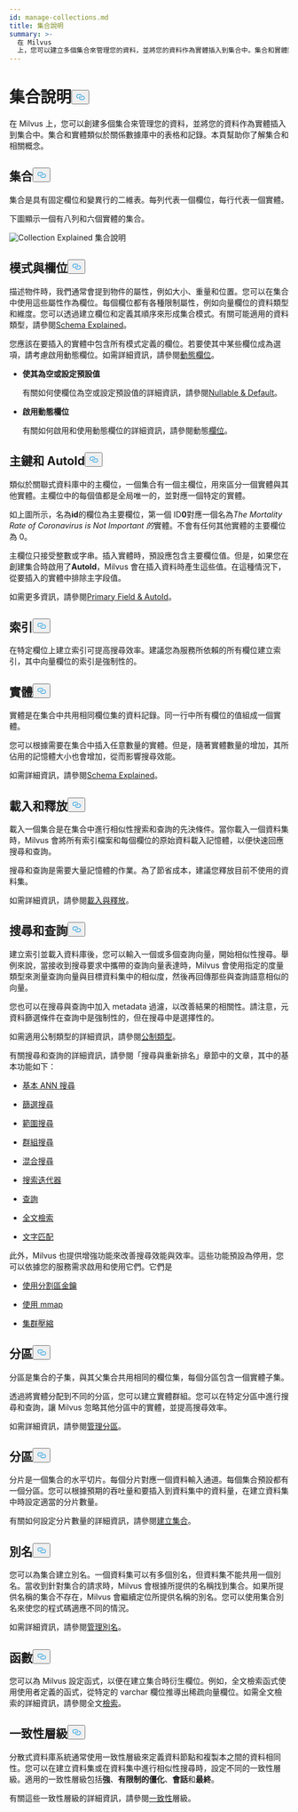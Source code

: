 ```yaml
---
id: manage-collections.md
title: 集合說明
summary: >-
  在 Milvus
  上，您可以建立多個集合來管理您的資料，並將您的資料作為實體插入到集合中。集合和實體類似於關係數據庫中的表格和記錄。本頁可協助您了解集合及相關概念。
---
```

<h1 id="Collection-Explained" class="common-anchor-header">集合說明<button data-href="#Collection-Explained" class="anchor-icon" translate="no">
      <svg translate="no"
        aria-hidden="true"
        focusable="false"
        height="20"
        version="1.1"
        viewBox="0 0 16 16"
        width="16"
      >
        <path
          fill="#0092E4"
          fill-rule="evenodd"
          d="M4 9h1v1H4c-1.5 0-3-1.69-3-3.5S2.55 3 4 3h4c1.45 0 3 1.69 3 3.5 0 1.41-.91 2.72-2 3.25V8.59c.58-.45 1-1.27 1-2.09C10 5.22 8.98 4 8 4H4c-.98 0-2 1.22-2 2.5S3 9 4 9zm9-3h-1v1h1c1 0 2 1.22 2 2.5S13.98 12 13 12H9c-.98 0-2-1.22-2-2.5 0-.83.42-1.64 1-2.09V6.25c-1.09.53-2 1.84-2 3.25C6 11.31 7.55 13 9 13h4c1.45 0 3-1.69 3-3.5S14.5 6 13 6z"
        ></path>
      </svg>
    </button></h1><p>在 Milvus 上，您可以創建多個集合來管理您的資料，並將您的資料作為實體插入到集合中。集合和實體類似於關係數據庫中的表格和記錄。本頁幫助你了解集合和相關概念。</p>
<h2 id="Collection" class="common-anchor-header">集合<button data-href="#Collection" class="anchor-icon" translate="no">
      <svg translate="no"
        aria-hidden="true"
        focusable="false"
        height="20"
        version="1.1"
        viewBox="0 0 16 16"
        width="16"
      >
        <path
          fill="#0092E4"
          fill-rule="evenodd"
          d="M4 9h1v1H4c-1.5 0-3-1.69-3-3.5S2.55 3 4 3h4c1.45 0 3 1.69 3 3.5 0 1.41-.91 2.72-2 3.25V8.59c.58-.45 1-1.27 1-2.09C10 5.22 8.98 4 8 4H4c-.98 0-2 1.22-2 2.5S3 9 4 9zm9-3h-1v1h1c1 0 2 1.22 2 2.5S13.98 12 13 12H9c-.98 0-2-1.22-2-2.5 0-.83.42-1.64 1-2.09V6.25c-1.09.53-2 1.84-2 3.25C6 11.31 7.55 13 9 13h4c1.45 0 3-1.69 3-3.5S14.5 6 13 6z"
        ></path>
      </svg>
    </button></h2><p>集合是具有固定欄位和變異行的二維表。每列代表一個欄位，每行代表一個實體。</p>
<p>下圖顯示一個有八列和六個實體的集合。</p>
<p>
  
   <span class="img-wrapper"> <img translate="no" src="/docs/v2.5.x/assets/collection-explained.png" alt="Collection Explained" class="doc-image" id="collection-explained" />
   </span> <span class="img-wrapper"> <span>集合說明</span> </span></p>
<h2 id="Schema-and-Fields" class="common-anchor-header">模式與欄位<button data-href="#Schema-and-Fields" class="anchor-icon" translate="no">
      <svg translate="no"
        aria-hidden="true"
        focusable="false"
        height="20"
        version="1.1"
        viewBox="0 0 16 16"
        width="16"
      >
        <path
          fill="#0092E4"
          fill-rule="evenodd"
          d="M4 9h1v1H4c-1.5 0-3-1.69-3-3.5S2.55 3 4 3h4c1.45 0 3 1.69 3 3.5 0 1.41-.91 2.72-2 3.25V8.59c.58-.45 1-1.27 1-2.09C10 5.22 8.98 4 8 4H4c-.98 0-2 1.22-2 2.5S3 9 4 9zm9-3h-1v1h1c1 0 2 1.22 2 2.5S13.98 12 13 12H9c-.98 0-2-1.22-2-2.5 0-.83.42-1.64 1-2.09V6.25c-1.09.53-2 1.84-2 3.25C6 11.31 7.55 13 9 13h4c1.45 0 3-1.69 3-3.5S14.5 6 13 6z"
        ></path>
      </svg>
    </button></h2><p>描述物件時，我們通常會提到物件的屬性，例如大小、重量和位置。您可以在集合中使用這些屬性作為欄位。每個欄位都有各種限制屬性，例如向量欄位的資料類型和維度。您可以透過建立欄位和定義其順序來形成集合模式。有關可能適用的資料類型，請參閱<a href="/docs/zh-hant/schema.md">Schema Explained</a>。</p>
<p>您應該在要插入的實體中包含所有模式定義的欄位。若要使其中某些欄位成為選項，請考慮啟用動態欄位。如需詳細資訊，請參閱<a href="/docs/zh-hant/enable-dynamic-field.md">動態欄位</a>。</p>
<ul>
<li><p><strong>使其為空或設定預設值</strong></p>
<p>有關如何使欄位為空或設定預設值的詳細資訊，請參閱<a href="/docs/zh-hant/nullable-and-default.md">Nullable &amp; Default</a>。</p></li>
<li><p><strong>啟用動態欄位</strong></p>
<p>有關如何啟用和使用動態欄位的詳細資訊，請參閱動態<a href="/docs/zh-hant/enable-dynamic-field.md">欄位</a>。</p></li>
</ul>
<h2 id="Primary-key-and-AutoId" class="common-anchor-header">主鍵和 AutoId<button data-href="#Primary-key-and-AutoId" class="anchor-icon" translate="no">
      <svg translate="no"
        aria-hidden="true"
        focusable="false"
        height="20"
        version="1.1"
        viewBox="0 0 16 16"
        width="16"
      >
        <path
          fill="#0092E4"
          fill-rule="evenodd"
          d="M4 9h1v1H4c-1.5 0-3-1.69-3-3.5S2.55 3 4 3h4c1.45 0 3 1.69 3 3.5 0 1.41-.91 2.72-2 3.25V8.59c.58-.45 1-1.27 1-2.09C10 5.22 8.98 4 8 4H4c-.98 0-2 1.22-2 2.5S3 9 4 9zm9-3h-1v1h1c1 0 2 1.22 2 2.5S13.98 12 13 12H9c-.98 0-2-1.22-2-2.5 0-.83.42-1.64 1-2.09V6.25c-1.09.53-2 1.84-2 3.25C6 11.31 7.55 13 9 13h4c1.45 0 3-1.69 3-3.5S14.5 6 13 6z"
        ></path>
      </svg>
    </button></h2><p>類似於關聯式資料庫中的主欄位，一個集合有一個主欄位，用來區分一個實體與其他實體。主欄位中的每個值都是全局唯一的，並對應一個特定的實體。</p>
<p>如上圖所示，名為<strong>id</strong>的欄位為主要欄位，第一個 ID<strong>0</strong>對應一個名為<em>The Mortality Rate of Coronavirus is Not Important 的</em>實體。不會有任何其他實體的主要欄位為 0。</p>
<p>主欄位只接受整數或字串。插入實體時，預設應包含主要欄位值。但是，如果您在創建集合時啟用了<strong>AutoId</strong>，Milvus 會在插入資料時產生這些值。在這種情況下，從要插入的實體中排除主字段值。</p>
<p>如需更多資訊，請參閱<a href="/docs/zh-hant/primary-field.md">Primary Field &amp; AutoId</a>。</p>
<h2 id="Index" class="common-anchor-header">索引<button data-href="#Index" class="anchor-icon" translate="no">
      <svg translate="no"
        aria-hidden="true"
        focusable="false"
        height="20"
        version="1.1"
        viewBox="0 0 16 16"
        width="16"
      >
        <path
          fill="#0092E4"
          fill-rule="evenodd"
          d="M4 9h1v1H4c-1.5 0-3-1.69-3-3.5S2.55 3 4 3h4c1.45 0 3 1.69 3 3.5 0 1.41-.91 2.72-2 3.25V8.59c.58-.45 1-1.27 1-2.09C10 5.22 8.98 4 8 4H4c-.98 0-2 1.22-2 2.5S3 9 4 9zm9-3h-1v1h1c1 0 2 1.22 2 2.5S13.98 12 13 12H9c-.98 0-2-1.22-2-2.5 0-.83.42-1.64 1-2.09V6.25c-1.09.53-2 1.84-2 3.25C6 11.31 7.55 13 9 13h4c1.45 0 3-1.69 3-3.5S14.5 6 13 6z"
        ></path>
      </svg>
    </button></h2><p>在特定欄位上建立索引可提高搜尋效率。建議您為服務所依賴的所有欄位建立索引，其中向量欄位的索引是強制性的。</p>
<h2 id="Entity" class="common-anchor-header">實體<button data-href="#Entity" class="anchor-icon" translate="no">
      <svg translate="no"
        aria-hidden="true"
        focusable="false"
        height="20"
        version="1.1"
        viewBox="0 0 16 16"
        width="16"
      >
        <path
          fill="#0092E4"
          fill-rule="evenodd"
          d="M4 9h1v1H4c-1.5 0-3-1.69-3-3.5S2.55 3 4 3h4c1.45 0 3 1.69 3 3.5 0 1.41-.91 2.72-2 3.25V8.59c.58-.45 1-1.27 1-2.09C10 5.22 8.98 4 8 4H4c-.98 0-2 1.22-2 2.5S3 9 4 9zm9-3h-1v1h1c1 0 2 1.22 2 2.5S13.98 12 13 12H9c-.98 0-2-1.22-2-2.5 0-.83.42-1.64 1-2.09V6.25c-1.09.53-2 1.84-2 3.25C6 11.31 7.55 13 9 13h4c1.45 0 3-1.69 3-3.5S14.5 6 13 6z"
        ></path>
      </svg>
    </button></h2><p>實體是在集合中共用相同欄位集的資料記錄。同一行中所有欄位的值組成一個實體。</p>
<p>您可以根據需要在集合中插入任意數量的實體。但是，隨著實體數量的增加，其所佔用的記憶體大小也會增加，從而影響搜尋效能。</p>
<p>如需詳細資訊，請參閱<a href="/docs/zh-hant/schema.md">Schema Explained</a>。</p>
<h2 id="Load-and-Release" class="common-anchor-header">載入和釋放<button data-href="#Load-and-Release" class="anchor-icon" translate="no">
      <svg translate="no"
        aria-hidden="true"
        focusable="false"
        height="20"
        version="1.1"
        viewBox="0 0 16 16"
        width="16"
      >
        <path
          fill="#0092E4"
          fill-rule="evenodd"
          d="M4 9h1v1H4c-1.5 0-3-1.69-3-3.5S2.55 3 4 3h4c1.45 0 3 1.69 3 3.5 0 1.41-.91 2.72-2 3.25V8.59c.58-.45 1-1.27 1-2.09C10 5.22 8.98 4 8 4H4c-.98 0-2 1.22-2 2.5S3 9 4 9zm9-3h-1v1h1c1 0 2 1.22 2 2.5S13.98 12 13 12H9c-.98 0-2-1.22-2-2.5 0-.83.42-1.64 1-2.09V6.25c-1.09.53-2 1.84-2 3.25C6 11.31 7.55 13 9 13h4c1.45 0 3-1.69 3-3.5S14.5 6 13 6z"
        ></path>
      </svg>
    </button></h2><p>載入一個集合是在集合中進行相似性搜索和查詢的先決條件。當你載入一個資料集時，Milvus 會將所有索引檔案和每個欄位的原始資料載入記憶體，以便快速回應搜尋和查詢。</p>
<p>搜尋和查詢是需要大量記憶體的作業。為了節省成本，建議您釋放目前不使用的資料集。</p>
<p>如需詳細資訊，請參閱<a href="/docs/zh-hant/load-and-release.md">載入與釋放</a>。</p>
<h2 id="Search-and-Query" class="common-anchor-header">搜尋和查詢<button data-href="#Search-and-Query" class="anchor-icon" translate="no">
      <svg translate="no"
        aria-hidden="true"
        focusable="false"
        height="20"
        version="1.1"
        viewBox="0 0 16 16"
        width="16"
      >
        <path
          fill="#0092E4"
          fill-rule="evenodd"
          d="M4 9h1v1H4c-1.5 0-3-1.69-3-3.5S2.55 3 4 3h4c1.45 0 3 1.69 3 3.5 0 1.41-.91 2.72-2 3.25V8.59c.58-.45 1-1.27 1-2.09C10 5.22 8.98 4 8 4H4c-.98 0-2 1.22-2 2.5S3 9 4 9zm9-3h-1v1h1c1 0 2 1.22 2 2.5S13.98 12 13 12H9c-.98 0-2-1.22-2-2.5 0-.83.42-1.64 1-2.09V6.25c-1.09.53-2 1.84-2 3.25C6 11.31 7.55 13 9 13h4c1.45 0 3-1.69 3-3.5S14.5 6 13 6z"
        ></path>
      </svg>
    </button></h2><p>建立索引並載入資料庫後，您可以輸入一個或多個查詢向量，開始相似性搜尋。舉例來說，當接收到搜尋要求中攜帶的查詢向量表達時，Milvus 會使用指定的度量類型來測量查詢向量與目標資料集中的相似度，然後再回傳那些與查詢語意相似的向量。</p>
<p>您也可以在搜尋與查詢中加入 metadata 過濾，以改善結果的相關性。請注意，元資料篩選條件在查詢中是強制性的，但在搜尋中是選擇性的。</p>
<p>如需適用公制類型的詳細資訊，請參閱<a href="/docs/zh-hant/metric.md">公制類型</a>。</p>
<p>有關搜尋和查詢的詳細資訊，請參閱「搜尋與重新排名」章節中的文章，其中的基本功能如下：</p>
<ul>
<li><p><a href="/docs/zh-hant/single-vector-search.md">基本 ANN 搜尋</a></p></li>
<li><p><a href="/docs/zh-hant/filtered-search.md">篩選搜尋</a></p></li>
<li><p><a href="/docs/zh-hant/range-search.md">範圍搜尋</a></p></li>
<li><p><a href="/docs/zh-hant/grouping-search.md">群組搜尋</a></p></li>
<li><p><a href="/docs/zh-hant/multi-vector-search.md">混合搜尋</a></p></li>
<li><p><a href="/docs/zh-hant/with-iterators.md">搜索迭代器</a></p></li>
<li><p><a href="/docs/zh-hant/get-and-scalar-query.md">查詢</a></p></li>
<li><p><a href="/docs/zh-hant/full-text-search.md">全文檢索</a></p></li>
<li><p><a href="/docs/zh-hant/keyword-match.md">文字匹配</a></p></li>
</ul>
<p>此外，Milvus 也提供增強功能來改善搜尋效能與效率。這些功能預設為停用，您可以依據您的服務需求啟用和使用它們。它們是</p>
<ul>
<li><p><a href="/docs/zh-hant/use-partition-key.md">使用分割區金鑰</a></p></li>
<li><p><a href="/docs/zh-hant/mmap.md">使用 mmap</a></p></li>
<li><p><a href="/docs/zh-hant/clustering-compaction.md">集群壓縮</a></p></li>
</ul>
<h2 id="Partition" class="common-anchor-header">分區<button data-href="#Partition" class="anchor-icon" translate="no">
      <svg translate="no"
        aria-hidden="true"
        focusable="false"
        height="20"
        version="1.1"
        viewBox="0 0 16 16"
        width="16"
      >
        <path
          fill="#0092E4"
          fill-rule="evenodd"
          d="M4 9h1v1H4c-1.5 0-3-1.69-3-3.5S2.55 3 4 3h4c1.45 0 3 1.69 3 3.5 0 1.41-.91 2.72-2 3.25V8.59c.58-.45 1-1.27 1-2.09C10 5.22 8.98 4 8 4H4c-.98 0-2 1.22-2 2.5S3 9 4 9zm9-3h-1v1h1c1 0 2 1.22 2 2.5S13.98 12 13 12H9c-.98 0-2-1.22-2-2.5 0-.83.42-1.64 1-2.09V6.25c-1.09.53-2 1.84-2 3.25C6 11.31 7.55 13 9 13h4c1.45 0 3-1.69 3-3.5S14.5 6 13 6z"
        ></path>
      </svg>
    </button></h2><p>分區是集合的子集，與其父集合共用相同的欄位集，每個分區包含一個實體子集。</p>
<p>透過將實體分配到不同的分區，您可以建立實體群組。您可以在特定分區中進行搜尋和查詢，讓 Milvus 忽略其他分區中的實體，並提高搜尋效率。</p>
<p>如需詳細資訊，請參閱<a href="/docs/zh-hant/manage-partitions.md">管理分區</a>。</p>
<h2 id="Shard" class="common-anchor-header">分區<button data-href="#Shard" class="anchor-icon" translate="no">
      <svg translate="no"
        aria-hidden="true"
        focusable="false"
        height="20"
        version="1.1"
        viewBox="0 0 16 16"
        width="16"
      >
        <path
          fill="#0092E4"
          fill-rule="evenodd"
          d="M4 9h1v1H4c-1.5 0-3-1.69-3-3.5S2.55 3 4 3h4c1.45 0 3 1.69 3 3.5 0 1.41-.91 2.72-2 3.25V8.59c.58-.45 1-1.27 1-2.09C10 5.22 8.98 4 8 4H4c-.98 0-2 1.22-2 2.5S3 9 4 9zm9-3h-1v1h1c1 0 2 1.22 2 2.5S13.98 12 13 12H9c-.98 0-2-1.22-2-2.5 0-.83.42-1.64 1-2.09V6.25c-1.09.53-2 1.84-2 3.25C6 11.31 7.55 13 9 13h4c1.45 0 3-1.69 3-3.5S14.5 6 13 6z"
        ></path>
      </svg>
    </button></h2><p>分片是一個集合的水平切片。每個分片對應一個資料輸入通道。每個集合預設都有一個分區。您可以根據預期的吞吐量和要插入到資料集中的資料量，在建立資料集中時設定適當的分片數量。</p>
<p>有關如何設定分片數量的詳細資訊，請參閱<a href="/docs/zh-hant/create-collection.md">建立集合</a>。</p>
<h2 id="Alias" class="common-anchor-header">別名<button data-href="#Alias" class="anchor-icon" translate="no">
      <svg translate="no"
        aria-hidden="true"
        focusable="false"
        height="20"
        version="1.1"
        viewBox="0 0 16 16"
        width="16"
      >
        <path
          fill="#0092E4"
          fill-rule="evenodd"
          d="M4 9h1v1H4c-1.5 0-3-1.69-3-3.5S2.55 3 4 3h4c1.45 0 3 1.69 3 3.5 0 1.41-.91 2.72-2 3.25V8.59c.58-.45 1-1.27 1-2.09C10 5.22 8.98 4 8 4H4c-.98 0-2 1.22-2 2.5S3 9 4 9zm9-3h-1v1h1c1 0 2 1.22 2 2.5S13.98 12 13 12H9c-.98 0-2-1.22-2-2.5 0-.83.42-1.64 1-2.09V6.25c-1.09.53-2 1.84-2 3.25C6 11.31 7.55 13 9 13h4c1.45 0 3-1.69 3-3.5S14.5 6 13 6z"
        ></path>
      </svg>
    </button></h2><p>您可以為集合建立別名。一個資料集可以有多個別名，但資料集不能共用一個別名。當收到針對集合的請求時，Milvus 會根據所提供的名稱找到集合。如果所提供名稱的集合不存在，Milvus 會繼續定位所提供名稱的別名。您可以使用集合別名來使您的程式碼適應不同的情況。</p>
<p>如需詳細資訊，請參閱<a href="/docs/zh-hant/manage-aliases.md">管理別名</a>。</p>
<h2 id="Function" class="common-anchor-header">函數<button data-href="#Function" class="anchor-icon" translate="no">
      <svg translate="no"
        aria-hidden="true"
        focusable="false"
        height="20"
        version="1.1"
        viewBox="0 0 16 16"
        width="16"
      >
        <path
          fill="#0092E4"
          fill-rule="evenodd"
          d="M4 9h1v1H4c-1.5 0-3-1.69-3-3.5S2.55 3 4 3h4c1.45 0 3 1.69 3 3.5 0 1.41-.91 2.72-2 3.25V8.59c.58-.45 1-1.27 1-2.09C10 5.22 8.98 4 8 4H4c-.98 0-2 1.22-2 2.5S3 9 4 9zm9-3h-1v1h1c1 0 2 1.22 2 2.5S13.98 12 13 12H9c-.98 0-2-1.22-2-2.5 0-.83.42-1.64 1-2.09V6.25c-1.09.53-2 1.84-2 3.25C6 11.31 7.55 13 9 13h4c1.45 0 3-1.69 3-3.5S14.5 6 13 6z"
        ></path>
      </svg>
    </button></h2><p>您可以為 Milvus 設定函式，以便在建立集合時衍生欄位。例如，全文檢索函式使用使用者定義的函式，從特定的 varchar 欄位推導出稀疏向量欄位。如需全文檢索的詳細資訊，請參閱全文<a href="/docs/zh-hant/full-text-search.md">檢索</a>。</p>
<h2 id="Consistency-Level" class="common-anchor-header">一致性層級<button data-href="#Consistency-Level" class="anchor-icon" translate="no">
      <svg translate="no"
        aria-hidden="true"
        focusable="false"
        height="20"
        version="1.1"
        viewBox="0 0 16 16"
        width="16"
      >
        <path
          fill="#0092E4"
          fill-rule="evenodd"
          d="M4 9h1v1H4c-1.5 0-3-1.69-3-3.5S2.55 3 4 3h4c1.45 0 3 1.69 3 3.5 0 1.41-.91 2.72-2 3.25V8.59c.58-.45 1-1.27 1-2.09C10 5.22 8.98 4 8 4H4c-.98 0-2 1.22-2 2.5S3 9 4 9zm9-3h-1v1h1c1 0 2 1.22 2 2.5S13.98 12 13 12H9c-.98 0-2-1.22-2-2.5 0-.83.42-1.64 1-2.09V6.25c-1.09.53-2 1.84-2 3.25C6 11.31 7.55 13 9 13h4c1.45 0 3-1.69 3-3.5S14.5 6 13 6z"
        ></path>
      </svg>
    </button></h2><p>分散式資料庫系統通常使用一致性層級來定義資料節點和複製本之間的資料相同性。您可以在建立資料集或在資料集中進行相似性搜尋時，設定不同的一致性層級。適用的一致性層級包括<strong>強</strong>、<strong>有限制的僵化</strong>、<strong>會話</strong>和<strong>最終</strong>。</p>
<p>有關這些一致性層級的詳細資訊，請參閱<a href="/docs/zh-hant/tune_consistency.md">一致性</a>層級。</p>
